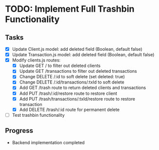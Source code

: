 # TODO: Implement Full Trashbin Functionality

## Tasks
- [x] Update Client.js model: add deleted field (Boolean, default false)
- [x] Update Transaction.js model: add deleted field (Boolean, default false)
- [x] Modify clients.js routes:
  - [x] Update GET / to filter out deleted clients
  - [x] Update GET /transactions to filter out deleted transactions
  - [x] Change DELETE /:id to soft delete (set deleted: true)
  - [x] Change DELETE /:id/transactions/:txId to soft delete
  - [x] Add GET /trash route to return deleted clients and transactions
  - [x] Add PUT /trash/:id/restore route to restore client
  - [x] Add PUT /trash/transactions/:txId/restore route to restore transaction
  - [x] Add DELETE /trash/:id route for permanent delete
- [ ] Test trashbin functionality

## Progress
- Backend implementation completed
